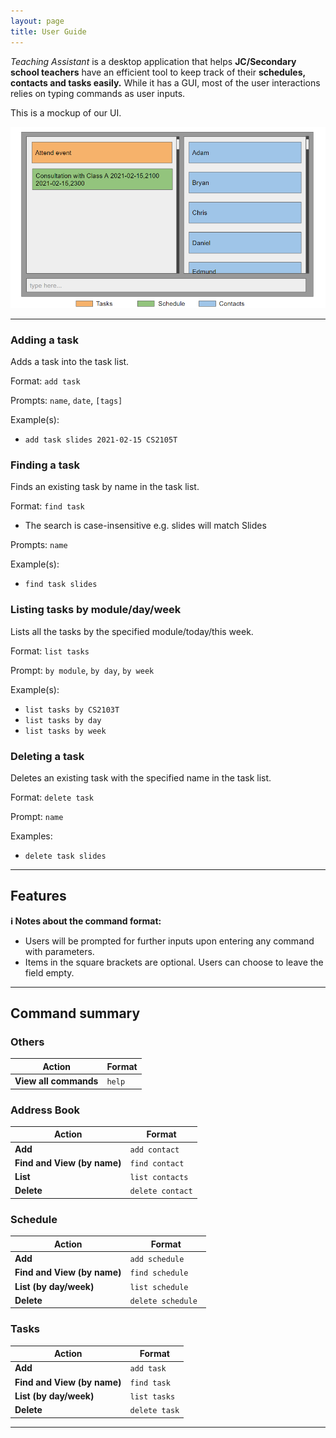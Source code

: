 ```yaml
---
layout: page
title: User Guide
---
```


_Teaching Assistant_ is a desktop application that helps **JC/Secondary school teachers** have an efficient tool to keep
track of their **schedules, contacts and tasks easily.** While it has a GUI, most of the user interactions relies on typing commands as user inputs.

This is a mockup of our UI.

   ![Ui](images/Ui.png)

---

### Adding a task
Adds a task into the task list.

Format: `add task`

Prompts: `name`, `date`, `[tags]`

Example(s):
* `add task slides 2021-02-15 CS2105T`

### Finding a task
Finds an existing task by name in the task list.

Format: `find task`
* The search is case-insensitive e.g. slides will match Slides

Prompts: `name`

Example(s):
* `find task slides`

### Listing tasks by module/day/week
Lists all the tasks by the specified module/today/this week. 

Format: `list tasks`

Prompt: `by module`, `by day`, `by week`

Example(s):
* `list tasks by CS2103T`
* `list tasks by day`
* `list tasks by week`

### Deleting a task
Deletes an existing task with the specified name in the task list.

Format: `delete task`

Prompt: `name`

Examples:
* `delete task slides`

---

## Features

**:information_source: Notes about the command format:**<br>

* Users will be prompted for further inputs upon entering any command with parameters.
* Items in the square brackets are optional. Users can choose to leave the field empty.

---

## Command summary

### Others
Action | Format
-------|------------------ 
**View all commands** | `help`

### Address Book
Action | Format
--------|------------------ 
**Add** | `add contact`
**Find and View (by name)** | `find contact`
**List** | `list contacts`
**Delete** | `delete contact`

### Schedule
Action | Format
--------|------------------ 
**Add** | `add schedule`
**Find and View (by name)** | `find schedule`
**List (by day/week)** | `list schedule`
**Delete** | `delete schedule `

### Tasks
Action | Format
--------|------------------ 
**Add** | `add task`
**Find and View (by name)** | `find task`
**List (by day/week)** | `list tasks`
**Delete** | `delete task`

---
